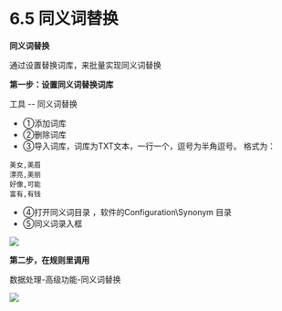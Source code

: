 # 6.5 同义词替换

**同义词替换**

通过设置替换词库，来批量实现同义词替换

**第一步：设置同义词替换词库**

工具 -- 同义词替换

* ①添加词库
* ②删除词库
* ③导入词库，词库为TXT文本，一行一个，逗号为半角逗号。 格式为：

```
美女,美眉
漂亮,美丽
好像,可能
富有,有钱
```

* ④打开同义词目录 ，软件的Configuration\Synonym 目录
* ⑤同义词录入框

![](http://imgs.leesven.com/2016/locoyimgs/60.png)

**第二步，在规则里调用**

数据处理-高级功能-同义词替换

![](http://imgs.leesven.com/2016/locoyimgs/61.png)